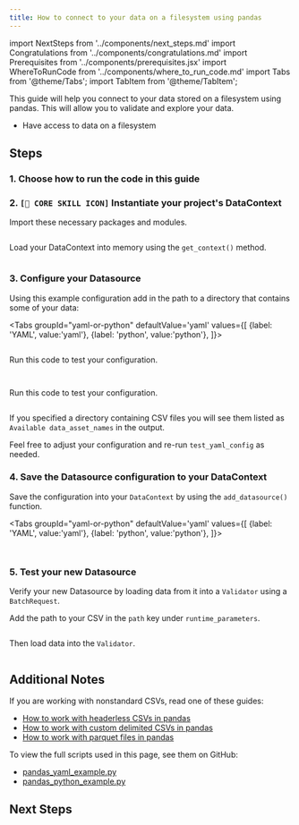 ```yaml
---
title: How to connect to your data on a filesystem using pandas
---
```

import NextSteps from '../components/next_steps.md'
import Congratulations from '../components/congratulations.md'
import Prerequisites from '../components/prerequisites.jsx'
import WhereToRunCode from '../components/where_to_run_code.md'
import Tabs from '@theme/Tabs';
import TabItem from '@theme/TabItem';

This guide will help you connect to your data stored on a filesystem using pandas.
This will allow you to validate and explore your data.

<Prerequisites>

- Have access to data on a filesystem

</Prerequisites>

## Steps

### 1. Choose how to run the code in this guide

<WhereToRunCode />

### 2. `[🍏 CORE SKILL ICON]` Instantiate your project's DataContext

Import these necessary packages and modules.

```python file=../../../../integration/code/connecting_to_your_data/filesystem/pandas_yaml_example.py#L1-L3
```

Load your DataContext into memory using the `get_context()` method.

```python file=../../../../integration/code/connecting_to_your_data/filesystem/pandas_yaml_example.py#L6
```

### 3. Configure your Datasource

Using this example configuration add in the path to a directory that contains some of your data:

<Tabs
  groupId="yaml-or-python"
  defaultValue='yaml'
  values={[
  {label: 'YAML', value:'yaml'},
  {label: 'python', value:'python'},
  ]}>
  <TabItem value="yaml">

```python file=../../../../integration/code/connecting_to_your_data/filesystem/pandas_yaml_example.py#L8-L27
```

Run this code to test your configuration.

```python file=../../../../integration/code/connecting_to_your_data/filesystem/pandas_yaml_example.py#L35
```

</TabItem>
<TabItem value="python">

```python file=../../../../integration/code/connecting_to_your_data/filesystem/pandas_python_example.py#L8-L28
```

Run this code to test your configuration.

```python file=../../../../integration/code/connecting_to_your_data/filesystem/pandas_python_example.py#L36
```

</TabItem>
</Tabs>

If you specified a directory containing CSV files you will see them listed as `Available data_asset_names` in the output.

Feel free to adjust your configuration and re-run `test_yaml_config` as needed.

### 4. Save the Datasource configuration to your DataContext

Save the configuration into your `DataContext` by using the `add_datasource()` function.

<Tabs
  groupId="yaml-or-python"
  defaultValue='yaml'
  values={[
  {label: 'YAML', value:'yaml'},
  {label: 'python', value:'python'},
  ]}>
  <TabItem value="yaml">

```python file=../../../../integration/code/connecting_to_your_data/filesystem/pandas_yaml_example.py#L37
```

</TabItem>
<TabItem value="python">

```python file=../../../../integration/code/connecting_to_your_data/filesystem/pandas_python_example.py#L38
```

</TabItem>
</Tabs>

### 5. Test your new Datasource

Verify your new Datasource by loading data from it into a `Validator` using a `BatchRequest`.

Add the path to your CSV in the `path` key under `runtime_parameters`.

```python file=../../../../integration/code/connecting_to_your_data/filesystem/pandas_yaml_example.py#L39-L45
```
Then load data into the `Validator`.
```python file=../../../../integration/code/connecting_to_your_data/filesystem/pandas_yaml_example.py#L53-L59
```

<Congratulations />

## Additional Notes

If you are working with nonstandard CSVs, read one of these guides:

- [How to work with headerless CSVs in pandas](#TODO)
- [How to work with custom delimited CSVs in pandas](#TODO)
- [How to work with parquet files in pandas](#TODO)

To view the full scripts used in this page, see them on GitHub:

- [pandas_yaml_example.py](https://github.com/great-expectations/great_expectations/blob/knoxpod/integration/code/connecting_to_your_data/filesystem/pandas_yaml_example.py)
- [pandas_python_example.py](https://github.com/great-expectations/great_expectations/blob/knoxpod/integration/code/connecting_to_your_data/filesystem/pandas_python_example.py)

## Next Steps

<NextSteps />
